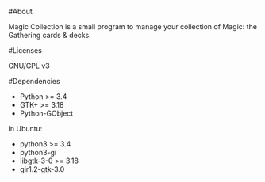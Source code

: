 #About

Magic Collection is a small program to manage your collection of Magic: the Gathering cards & decks.

#Licenses

GNU/GPL v3

#Dependencies

* Python >= 3.4
* GTK+ >= 3.18
* Python-GObject

In Ubuntu:
* python3 >= 3.4
* python3-gi
* libgtk-3-0 >= 3.18
* gir1.2-gtk-3.0
